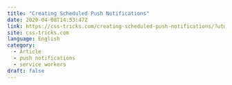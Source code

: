 ```yaml
---
title: "Creating Scheduled Push Notifications"
date: 2020-04-08T14:53:47Z
link: https://css-tricks.com/creating-scheduled-push-notifications/?utm_medium=RSS&utm_source=news.12bit.vn
site: css-tricks.com
language: English
category:
  - Article
  - push notifications
  - service workers
draft: false
---
```

